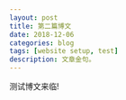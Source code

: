 ```yaml
---
layout: post
title: 第二篇博文
date: 2018-12-06
categories: blog
tags: [website setup, test]
description: 文章金句。
---
```


测试博文来临!




